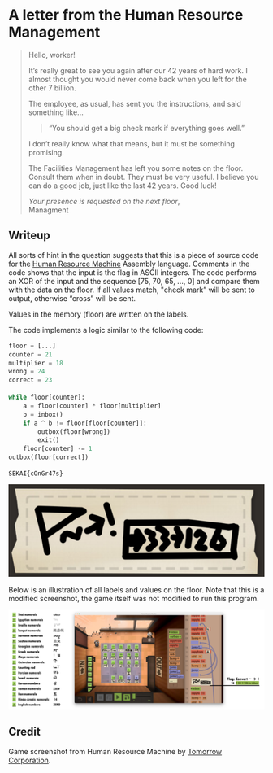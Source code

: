 # A letter from the Human Resource Management

> Hello, worker!
> 
> It’s really great to see you again after our 42 years of hard work. I almost thought you would never come back when you left for the other 7 billion.
> 
> The employee, as usual, has sent you the instructions, and said something like...
> 
> > “You should get a big check mark if everything goes well.”
> 
> I don’t really know what that means, but it must be something promising. 
> 
> The Facilities Management has left you some notes on the floor. Consult them when in doubt. They must be very useful. I believe you can do a good job, just like the last 42 years. Good luck!
> 
> *Your presence is requested on the next floor*,  
> Managment

## Writeup

All sorts of hint in the question suggests that this is a piece of source code for the [Human Resource Machine](https://tomorrowcorporation.com/humanresourcemachine) Assembly language. Comments in the code shows that the input is the flag in ASCII integers. The code performs an XOR of the input and the sequence [75, 70, 65, ..., 0] and compare them with the data on the floor. If all values match, "check mark” will be sent to output, otherwise “cross” will be sent.

Values in the memory (floor) are written on the labels. 

The code implements a logic similar to the following code:

```python
floor = [...]
counter = 21
multiplier = 18
wrong = 24
correct = 23

while floor[counter]: 
    a = floor[counter] * floor[multiplier]
    b = inbox()
    if a ^ b != floor[floor[counter]]:
        outbox(floor[wrong])
        exit()
    floor[counter] -= 1
outbox(floor[correct])
```

`SEKAI{cOnGr47s}`

![](comment.png)

Below is an illustration of all labels and values on the floor. Note that this is a modified screenshot, the game itself was not modified to run this program.

![](Explanation.png)

## Credit

Game screenshot from Human Resource Machine by [Tomorrow Corporation](https://www.tomorrowcorporation.com/).
